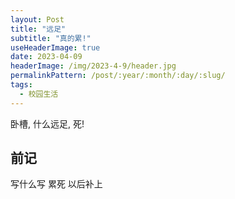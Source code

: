 ```yaml
---
layout: Post
title: "远足"
subtitle: "真的累!"
useHeaderImage: true
date: 2023-04-09
headerImage: /img/2023-4-9/header.jpg
permalinkPattern: /post/:year/:month/:day/:slug/
tags:
  - 校园生活
---
```


卧槽, 什么远足, 死!

<!-- more -->

## 前记

写什么写 累死 以后补上
